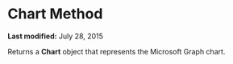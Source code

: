 
# Chart Method

 **Last modified:** July 28, 2015

Returns a  **Chart** object that represents the Microsoft Graph chart.
